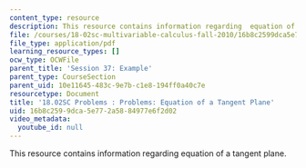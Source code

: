 ```yaml
---
content_type: resource
description: This resource contains information regarding  equation of a tangent plane.
file: /courses/18-02sc-multivariable-calculus-fall-2010/16b8c2599dca5e772a5884977e6f2d02_MIT18_02SC_pb_44_quest.pdf
file_type: application/pdf
learning_resource_types: []
ocw_type: OCWFile
parent_title: 'Session 37: Example'
parent_type: CourseSection
parent_uid: 10e11645-483c-9e7b-c1e8-194ff0a40c7e
resourcetype: Document
title: '18.02SC Problems : Problems: Equation of a Tangent Plane'
uid: 16b8c259-9dca-5e77-2a58-84977e6f2d02
video_metadata:
  youtube_id: null
---
```

This resource contains information regarding  equation of a tangent plane.

